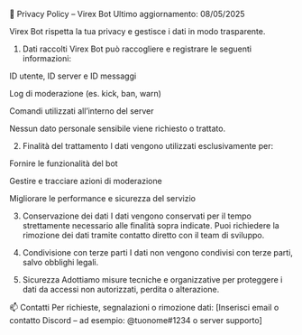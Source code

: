 🔐 Privacy Policy – Virex Bot
Ultimo aggiornamento: 08/05/2025

Virex Bot rispetta la tua privacy e gestisce i dati in modo trasparente.

1. Dati raccolti
Virex Bot può raccogliere e registrare le seguenti informazioni:

ID utente, ID server e ID messaggi

Log di moderazione (es. kick, ban, warn)

Comandi utilizzati all’interno del server

Nessun dato personale sensibile viene richiesto o trattato.

2. Finalità del trattamento
I dati vengono utilizzati esclusivamente per:

Fornire le funzionalità del bot

Gestire e tracciare azioni di moderazione

Migliorare le performance e sicurezza del servizio

3. Conservazione dei dati
I dati vengono conservati per il tempo strettamente necessario alle finalità sopra indicate. Puoi richiedere la rimozione dei dati tramite contatto diretto con il team di sviluppo.

4. Condivisione con terze parti
I dati non vengono condivisi con terze parti, salvo obblighi legali.

5. Sicurezza
Adottiamo misure tecniche e organizzative per proteggere i dati da accessi non autorizzati, perdita o alterazione.

📫 Contatti
Per richieste, segnalazioni o rimozione dati:
[Inserisci email o contatto Discord – ad esempio: @tuonome#1234 o server supporto]
